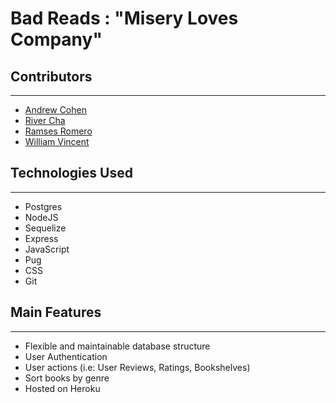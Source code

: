 # Bad Reads : "Misery Loves Company"

## Contributors 
---
- [Andrew Cohen](https://github.com/andrewscohen) 
- [River Cha](https://github.com/cosmoscha)
- [Ramses Romero](https://github.com/RamsesRomeroJr)
- [William Vincent](https://github.com/WJVincent)

## Technologies Used
---
- Postgres
- NodeJS
- Sequelize
- Express
- JavaScript
- Pug
- CSS
- Git

## Main Features
--- 
- Flexible and maintainable database structure
- User Authentication
- User actions (i.e: User Reviews, Ratings, Bookshelves)
- Sort books by genre
- Hosted on Heroku
